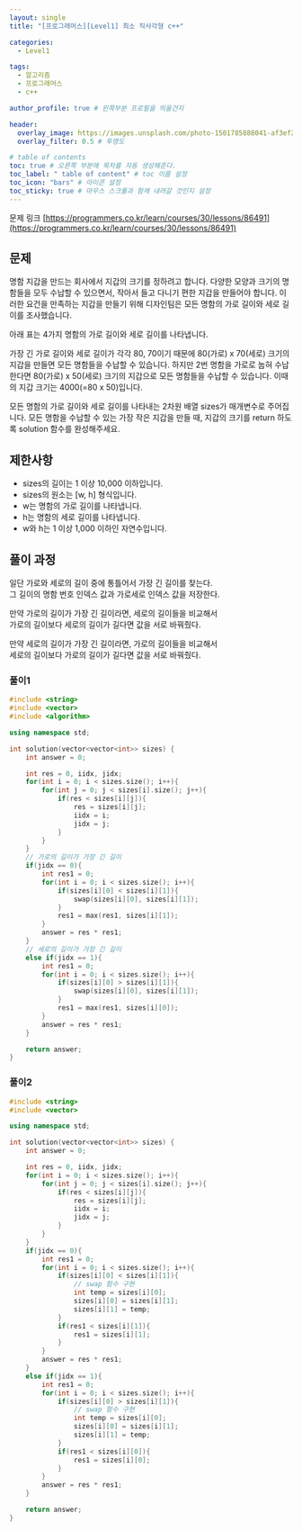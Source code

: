 ```yaml
---
layout: single
title: "[프로그래머스][Level1] 최소 직사각형 c++"

categories:
  - Level1

tags:
  - 알고리즘
  - 프로그래머스
  - c++

author_profile: true # 왼쪽부분 프로필을 띄울건지

header:
  overlay_image: https://images.unsplash.com/photo-1501785888041-af3ef285b470?ixlib=rb-1.2.1&ixid=eyJhcHBfaWQiOjEyMDd9&auto=format&fit=crop&w=1350&q=80
  overlay_filter: 0.5 # 투명도

# table of contents
toc: true # 오른쪽 부분에 목차를 자동 생성해준다.
toc_label: " table of content" # toc 이름 설정
toc_icon: "bars" # 아이콘 설정
toc_sticky: true # 마우스 스크롤과 함께 내려갈 것인지 설정
---
```


문제 링크 [https://programmers.co.kr/learn/courses/30/lessons/86491](https://programmers.co.kr/learn/courses/30/lessons/86491)

## 문제

명함 지갑을 만드는 회사에서 지갑의 크기를 정하려고 합니다. 다양한 모양과 크기의 명함들을 모두 수납할 수 있으면서, 작아서 들고 다니기 편한 지갑을 만들어야 합니다. 이러한 요건을 만족하는 지갑을 만들기 위해 디자인팀은 모든 명함의 가로 길이와 세로 길이를 조사했습니다.

아래 표는 4가지 명함의 가로 길이와 세로 길이를 나타냅니다.

가장 긴 가로 길이와 세로 길이가 각각 80, 70이기 때문에 80(가로) x 70(세로) 크기의 지갑을 만들면 모든 명함들을 수납할 수 있습니다. 하지만 2번 명함을 가로로 눕혀 수납한다면 80(가로) x 50(세로) 크기의 지갑으로 모든 명함들을 수납할 수 있습니다. 이때의 지갑 크기는 4000(=80 x 50)입니다.

모든 명함의 가로 길이와 세로 길이를 나타내는 2차원 배열 sizes가 매개변수로 주어집니다. 모든 명함을 수납할 수 있는 가장 작은 지갑을 만들 때, 지갑의 크기를 return 하도록 solution 함수를 완성해주세요.

## 제한사항

- sizes의 길이는 1 이상 10,000 이하입니다.
- sizes의 원소는 [w, h] 형식입니다.
- w는 명함의 가로 길이를 나타냅니다.
- h는 명함의 세로 길이를 나타냅니다.
- w와 h는 1 이상 1,000 이하인 자연수입니다.

## 풀이 과정

일단 가로와 세로의 길이 중에 통틀어서 가장 긴 길이를 찾는다.  
그 길이의 명함 번호 인덱스 값과 가로세로 인덱스 값을 저장한다.

만약 가로의 길이가 가장 긴 길이라면, 세로의 길이들을 비교해서  
가로의 길이보다 세로의 길이가 길다면 값을 서로 바꿔줬다.

만약 세로의 길이가 가장 긴 길이라면, 가로의 길이들을 비교해서  
세로의 길이보다 가로의 길이가 길다면 값을 서로 바꿔줬다.

### 풀이1

```c++
#include <string>
#include <vector>
#include <algorithm>

using namespace std;

int solution(vector<vector<int>> sizes) {
    int answer = 0;

    int res = 0, iidx, jidx;
    for(int i = 0; i < sizes.size(); i++){
        for(int j = 0; j < sizes[i].size(); j++){
            if(res < sizes[i][j]){
                res = sizes[i][j];
                iidx = i;
                jidx = j;
            }
        }
    }
    // 가로의 길이가 가장 긴 길이
    if(jidx == 0){
        int res1 = 0;
        for(int i = 0; i < sizes.size(); i++){
            if(sizes[i][0] < sizes[i][1]){
                swap(sizes[i][0], sizes[i][1]);
            }
            res1 = max(res1, sizes[i][1]);
        }
        answer = res * res1;
    }
    // 세로의 길이가 가장 긴 길이
    else if(jidx == 1){
        int res1 = 0;
        for(int i = 0; i < sizes.size(); i++){
            if(sizes[i][0] > sizes[i][1]){
                swap(sizes[i][0], sizes[i][1]);
            }
            res1 = max(res1, sizes[i][0]);
        }
        answer = res * res1;
    }

    return answer;
}
```

### 풀이2

```c++
#include <string>
#include <vector>

using namespace std;

int solution(vector<vector<int>> sizes) {
    int answer = 0;

    int res = 0, iidx, jidx;
    for(int i = 0; i < sizes.size(); i++){
        for(int j = 0; j < sizes[i].size(); j++){
            if(res < sizes[i][j]){
                res = sizes[i][j];
                iidx = i;
                jidx = j;
            }
        }
    }
    if(jidx == 0){
        int res1 = 0;
        for(int i = 0; i < sizes.size(); i++){
            if(sizes[i][0] < sizes[i][1]){
                // swap 함수 구현
                int temp = sizes[i][0];
                sizes[i][0] = sizes[i][1];
                sizes[i][1] = temp;
            }
            if(res1 < sizes[i][1]){
                res1 = sizes[i][1];
            }
        }
        answer = res * res1;
    }
    else if(jidx == 1){
        int res1 = 0;
        for(int i = 0; i < sizes.size(); i++){
            if(sizes[i][0] > sizes[i][1]){
                // swap 함수 구현
                int temp = sizes[i][0];
                sizes[i][0] = sizes[i][1];
                sizes[i][1] = temp;
            }
            if(res1 < sizes[i][0]){
                res1 = sizes[i][0];
            }
        }
        answer = res * res1;
    }

    return answer;
}
```
